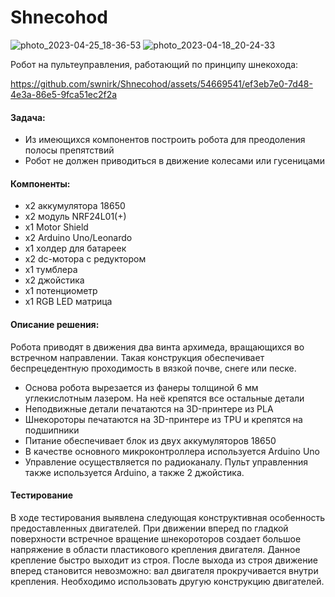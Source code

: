 # Shnecohod

![photo_2023-04-25_18-36-53](https://github.com/swnirk/Shnecohod/assets/54669541/ca98cea0-6f92-4ffb-b252-6451ad929a09)
![photo_2023-04-18_20-24-33](https://github.com/swnirk/Shnecohod/assets/54669541/019faa91-3777-4dd9-8496-15ed35125651)

Робот на пультеуправления, работающий по принципу шнекохода:

https://github.com/swnirk/Shnecohod/assets/54669541/ef3eb7e0-7d48-4e3a-86e5-9fca51ec2f2a


#### Задача:
- Из имеющихся компонентов построить робота для преодоления полосы препятствий
- Робот не должен приводиться в движение колесами или гусеницами

#### Компоненты:
- x2 аккумулятора 18650
- x2 модуль NRF24L01(+)
- x1 Motor Shield
- x2 Arduino Uno/Leonardo
- x1 холдер для батареек
- x2 dc-мотора с редуктором
- x1 тумблера
- x2 джойстика
- x1 потенциометр
- x1 RGB LED матрица

#### Описание решения:
Робота приводят в движения два винта архимеда, вращающихся во встречном направлении. Такая конструкция обеспечивает беспрецедентную проходимость в вязкой почве, снеге или песке.

- Основа робота вырезается из фанеры толщиной 6 мм углекислотным лазером. На неё крепятся все остальные детали
- Неподвижные детали печатаются на 3D-принтере из PLA
- Шнекороторы печатаются на 3D-принтере из TPU и крепятся на подшипники
- Питание обеспечивает блок из двух аккумуляторов 18650
- В качестве основного микроконтроллера используется Arduino Uno
- Управление осуществляется по радиоканалу. Пульт управленния также используется Arduino, а также 2 джойстика.

#### Тестирование
В ходе тестирования выявлена следующая конструктивная особенность предоставленных двигателей. При движении вперед по гладкой поверхности встречное вращение шнекороторов создает большое напряжение в области пластикового крепления двигателя. Данное крепление быстро выходит из строя. После выхода из строя движение вперед становится невозможно: вал двигателя прокручивается внутри крепления. Необходимо использовать другую конструкцию двигателей.